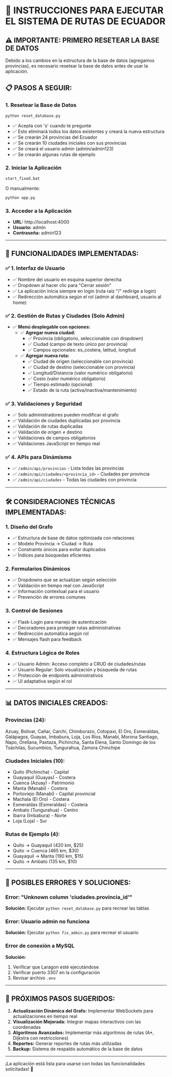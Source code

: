# 🚀 INSTRUCCIONES PARA EJECUTAR EL SISTEMA DE RUTAS DE ECUADOR

## ⚠️ IMPORTANTE: PRIMERO RESETEAR LA BASE DE DATOS

Debido a los cambios en la estructura de la base de datos (agregamos provincias), es necesario resetear la base de datos antes de usar la aplicación.

## 📋 PASOS A SEGUIR:

### 1. **Resetear la Base de Datos**
```bash
python reset_database.py
```
- ✅ Acepta con 's' cuando te pregunte
- ✅ Esto eliminará todos los datos existentes y creará la nueva estructura
- ✅ Se crearán 24 provincias del Ecuador
- ✅ Se crearán 10 ciudades iniciales con sus provincias
- ✅ Se creará el usuario admin (admin/admin123)
- ✅ Se crearán algunas rutas de ejemplo

### 2. **Iniciar la Aplicación**
```bash
start_fixed.bat
```
O manualmente:
```bash
python app.py
```

### 3. **Acceder a la Aplicación**
- **URL:** http://localhost:4000
- **Usuario:** admin
- **Contraseña:** admin123

---

## 🧩 FUNCIONALIDADES IMPLEMENTADAS:

### ✅ **1. Interfaz de Usuario**
- ✅ Nombre del usuario en esquina superior derecha
- ✅ Dropdown al hacer clic para "Cerrar sesión"
- ✅ La aplicación inicia siempre en login (ruta raíz "/" redirige a login)
- ✅ Redirección automática según el rol (admin al dashboard, usuario al home)

### ✅ **2. Gestión de Rutas y Ciudades (Solo Admin)**
- ✅ **Menú desplegable con opciones:**
  - ✅ **Agregar nueva ciudad:**
    - ✅ Provincia (obligatorio, seleccionable con dropdown)
    - ✅ Ciudad (campo de texto único por provincia)
    - ✅ Campos opcionales: es_costera, latitud, longitud
  - ✅ **Agregar nueva ruta:**
    - ✅ Ciudad de origen (seleccionable con provincia)
    - ✅ Ciudad de destino (seleccionable con provincia)
    - ✅ Longitud/Distancia (valor numérico obligatorio)
    - ✅ Costo (valor numérico obligatorio)
    - ✅ Tiempo estimado (opcional)
    - ✅ Estado de la ruta (activa/inactiva/mantenimiento)

### ✅ **3. Validaciones y Seguridad**
- ✅ Solo administradores pueden modificar el grafo
- ✅ Validación de ciudades duplicadas por provincia
- ✅ Validación de rutas duplicadas
- ✅ Validación de origen ≠ destino
- ✅ Validaciones de campos obligatorios
- ✅ Validaciones JavaScript en tiempo real

### ✅ **4. APIs para Dinámismo**
- ✅ `/admin/api/provincias` - Lista todas las provincias
- ✅ `/admin/api/ciudades/<provincia_id>` - Ciudades por provincia
- ✅ `/admin/api/ciudades` - Todas las ciudades con provincia

---

## 🛠️ CONSIDERACIONES TÉCNICAS IMPLEMENTADAS:

### **1. Diseño del Grafo**
- ✅ Estructura de base de datos optimizada con relaciones
- ✅ Modelo Provincia -> Ciudad -> Ruta
- ✅ Constraints únicos para evitar duplicados
- ✅ Índices para búsquedas eficientes

### **2. Formularios Dinámicos**
- ✅ Dropdowns que se actualizan según selección
- ✅ Validación en tiempo real con JavaScript
- ✅ Información contextual para el usuario
- ✅ Prevención de errores comunes

### **3. Control de Sesiones**
- ✅ Flask-Login para manejo de autenticación
- ✅ Decoradores para proteger rutas administrativas
- ✅ Redirección automática según rol
- ✅ Mensajes flash para feedback

### **4. Estructura Lógica de Roles**
- ✅ Usuario Admin: Acceso completo a CRUD de ciudades/rutas
- ✅ Usuario Regular: Solo visualización y búsqueda de rutas
- ✅ Protección de endpoints administrativos
- ✅ UI adaptativa según el rol

---

## 📊 DATOS INICIALES CREADOS:

### **Provincias (24):**
Azuay, Bolívar, Cañar, Carchi, Chimborazo, Cotopaxi, El Oro, Esmeraldas, Galápagos, Guayas, Imbabura, Loja, Los Ríos, Manabí, Morona Santiago, Napo, Orellana, Pastaza, Pichincha, Santa Elena, Santo Domingo de los Tsáchilas, Sucumbíos, Tungurahua, Zamora Chinchipe

### **Ciudades Iniciales (10):**
- Quito (Pichincha) - Capital
- Guayaquil (Guayas) - Costera
- Cuenca (Azuay) - Patrimonio
- Manta (Manabí) - Costera
- Portoviejo (Manabí) - Capital provincial
- Machala (El Oro) - Costera
- Esmeraldas (Esmeraldas) - Costera
- Ambato (Tungurahua) - Centro
- Ibarra (Imbabura) - Norte
- Loja (Loja) - Sur

### **Rutas de Ejemplo (4):**
- Quito → Guayaquil (420 km, $25)
- Quito → Cuenca (465 km, $30)
- Guayaquil → Manta (190 km, $15)
- Quito → Ambato (135 km, $10)

---

## 🚨 POSIBLES ERRORES Y SOLUCIONES:

### Error: "Unknown column 'ciudades.provincia_id'"
**Solución:** Ejecutar `python reset_database.py` para recrear las tablas

### Error: Usuario admin no funciona
**Solución:** Ejecutar `python fix_admin.py` para recrear el usuario

### Error de conexión a MySQL
**Solución:** 
1. Verificar que Laragon esté ejecutándose
2. Verificar puerto 3307 en la configuración
3. Revisar archivo `.env`

---

## 🎯 PRÓXIMOS PASOS SUGERIDOS:

1. **Actualización Dinámica del Grafo:** Implementar WebSockets para actualizaciones en tiempo real
2. **Visualización Mejorada:** Integrar mapas interactivos con las coordenadas
3. **Algoritmos Avanzados:** Implementar más algoritmos de rutas (A*, Dijkstra con restricciones)
4. **Reportes:** Generar reportes de rutas más utilizadas
5. **Backup:** Sistema de respaldo automático de la base de datos

---

¡La aplicación está lista para usarse con todas las funcionalidades solicitadas! 🎉
